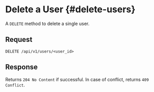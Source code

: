 # Delete a User {#delete-users}

A `DELETE` method to delete a single user.

## Request

`DELETE /api/v1/users/<user_id>`

## Response

Returns `204 No Content` if successful. In case of conflict, returns `409 Conflict`.
